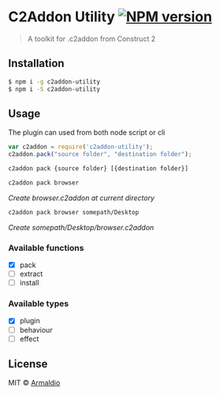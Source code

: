 # C2Addon Utility [![NPM version][npm-image]][npm-url]
> A toolkit for .c2addon from Construct 2

## Installation

```sh
$ npm i -g c2addon-utility
$ npm i -S c2addon-utility
```

## Usage

The plugin can used from both node script or cli

```javascript
var c2addon = require('c2addon-utility');
c2addon.pack("source folder", "destination folder");
```

```sh
c2addon pack {source folder} [{destination folder}]

c2addon pack browser
```
*Create browser.c2addon at current directory*

```sh
c2addon pack browser somepath/Desktop
```
*Create somepath/Desktop/browser.c2addon*


### Available functions 
* [x] pack
* [ ] extract
* [ ] install

### Available types 
* [x] plugin
* [ ] behaviour
* [ ] effect

## License

MIT © [Armaldio](armaldio.xyz)


[npm-image]: https://badge.fury.io/js/c2addon-utility.svg
[npm-url]: https://npmjs.org/package/c2addon-utility